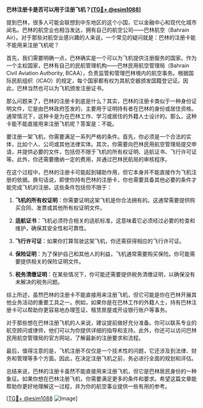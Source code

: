 **巴林注册卡是否可以用于注册飞机？[[TG💪+ @esim1088](https://t.me/s/esim1088)]**

提到巴林，很多人可能会联想到中东地区的这个小国，它以金融中心和现代化城市闻名。巴林的航空业也相当发达，拥有自己的航空公司——巴林航空（Bahrain Air）。对于那些对航空业感兴趣的人来说，一个常见的疑问就是：巴林的注册卡能不能用来注册飞机呢？

首先，我们需要明确一点，巴林确实是一个可以为飞机提供注册服务的国家。作为一个主权国家，巴林有自己的民航管理机构——巴林民用航空管理局（Bahrain Civil Aviation Authority, BCAA），负责监管和管理巴林境内的航空事务。根据国际民航组织（ICAO）的规定，每个国家都有权为其航空器颁发国籍登记证。因此，巴林当然也可以为飞机颁发注册证书。

那么问题来了，巴林的注册卡到底是什么？其实，巴林的注册卡类似于一种身份证明文件，它是由巴林政府签发的，主要用于证明持有者在巴林的身份或居住资格。通常情况下，这种卡是为在巴林工作、学习或居住的外籍人士设计的。那么，这种卡能不能直接用来注册飞机呢？答案是：不能。

要注册一架飞机，你需要满足一系列严格的条件。首先，你必须是一个合法的实体，比如个人、公司或其他法律实体。其次，你需要向巴林民用航空管理局提交申请，并提供必要的文件，包括但不限于飞机的所有权证明、适航证书、飞行许可证等。此外，你还需要缴纳一定的费用，并通过巴林民航局的审核程序。

在这个过程中，巴林的注册卡可能起到辅助作用，但它本身并不能直接作为飞机注册的依据。换句话说，即使你持有巴林的注册卡，你也需要具备其他必要的条件才能完成飞机的注册。这些条件包括但不限于：

1. **飞机的所有权证明**：你需要证明这架飞机是你合法拥有的。这通常需要提供购买合同、发票或其他所有权证明文件。
   
2. **适航证书**：飞机必须符合相关的适航标准，这意味着它必须经过必要的检查和维护，确保其安全性和可靠性。

3. **飞行许可证**：如果你打算驾驶这架飞机，你还需获得相应的飞行许可证。

4. **保险证明**：为了保护自己和其他人的利益，飞机通常需要购买保险。你可能需要提供相关的保险证明文件。

5. **税务清缴证明**：在某些情况下，你可能还需要提供税务清缴证明，以确保没有未解决的税务问题。

综上所述，虽然巴林的注册卡不能直接用来注册飞机，但它可能是你在巴林开展其他业务活动的重要工具之一。例如，如果你是在巴林工作的外籍人士，持有巴林注册卡可以帮助你更容易地办理签证、租赁房屋或开设银行账户等事务。

对于那些想在巴林注册飞机的人来说，建议提前做好充分准备。你可以联系专业的航空顾问或律师，他们可以为你提供详细的指导和支持。此外，你还可以访问巴林民用航空管理局的官方网站，了解最新的注册要求和流程。

最后，值得注意的是，飞机注册不仅仅是一个技术性的问题，它还涉及到法律、财务和管理等多个方面。因此，在决定注册飞机之前，务必进行全面的规划和评估。

总结来说，巴林的注册卡虽然不能直接用来注册飞机，但它是巴林居民身份的一种象征。如果你想在巴林注册飞机，你需要满足更多的条件和要求。希望这篇文章能帮助你更好地理解这一过程，并为你的航空事业提供一些有用的参考。

[[TG💪+ @esim1088](https://t.me/s/esim1088) ![Image](https://i.postimg.cc/4NQfJmqS/Snipaste-2025-05-13-00-14-12.png)]